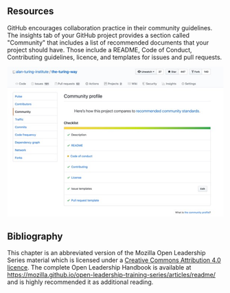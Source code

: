 ## Resources

GitHub encourages collaboration practice in their community guidelines.
The insights tab of your GitHub project provides a section called "Community" that includes a list of recommended documents that your project should have.
Those include a README, Code of Conduct, Contributing guidelines, licence, and templates for issues and pull requests.

![Community profile on GitHub](../../figures/collaboration/community_profile_github.jpg)

## Bibliography

This chapter is an abbreviated version of the Mozilla Open Leadership Series material which is licensed under a [Creative Commons Attribution 4.0 licence](https://creativecommons.org/licenses/by/4.0/).
The complete Open Leadership Handbook is available at https://mozilla.github.io/open-leadership-training-series/articles/readme/ and is highly recommended it as additional reading.
